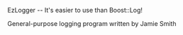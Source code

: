 EzLogger -- It's easier to use than Boost::Log!

General-purpose logging program written by Jamie Smith
